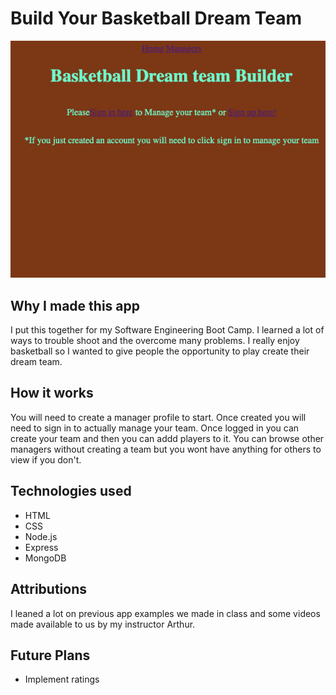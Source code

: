 # Build Your Basketball Dream Team
![Game Screenshot](public/images/BBallDTBapp.png)

## Why I made this app
I put this together for my Software Engineering Boot Camp. I learned a lot of ways to trouble shoot and the overcome many problems. I really enjoy basketball so I wanted to give people the opportunity to play create their dream team.

## How it works
You will need to create a manager profile to start. Once created you will need to sign in to actually manage your team. Once logged in you can create your team and then you can addd players to it. You can browse other managers without creating a team but you wont have anything for others to view if you don't.

## Technologies used

- HTML
- CSS
- Node.js
- Express
- MongoDB

## Attributions

I leaned a lot on previous app examples we made in class and some videos made available to us by my instructor Arthur. 

## Future Plans
- Implement ratings